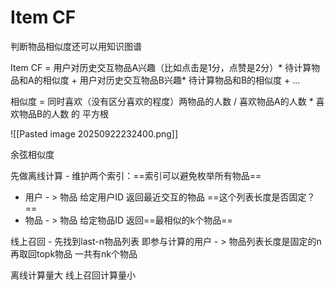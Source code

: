 # Item CF

判断物品相似度还可以用知识图谱

Item CF = 用户对历史交互物品A兴趣（比如点击是1分，点赞是2分）* 待计算物品和A的相似度 + 用户对历史交互物品B兴趣* 待计算物品和B的相似度 + ...

相似度 = 同时喜欢（没有区分喜欢的程度）两物品的人数 / 喜欢物品A的人数 * 喜欢物品B的人数 的 平方根

![[Pasted image 20250922232400.png]]

余弦相似度

先做离线计算 - 维护两个索引：==索引可以避免枚举所有物品==
+ 用户 - > 物品 给定用户ID 返回最近交互的物品 ==这个列表长度是否固定？==
+ 物品 - > 物品 给定物品ID 返回==最相似的k个物品==

线上召回 - 先找到last-n物品列表 即参与计算的用户 - > 物品列表长度是固定的n
再取回topk物品 一共有nk个物品

离线计算量大 线上召回计算量小